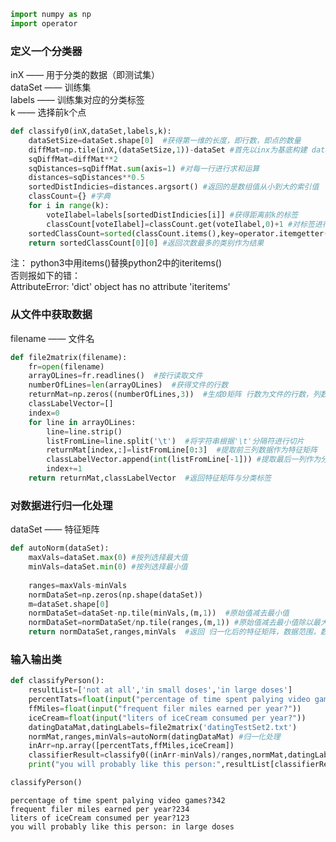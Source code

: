

```python
import numpy as np
import operator
```

### 定义一个分类器
inX —— 用于分类的数据（即测试集）  
dataSet —— 训练集   
labels —— 训练集对应的分类标签  
k —— 选择前k个点


```python
def classify0(inX,dataSet,labels,k):
    dataSetSize=dataSet.shape[0]  #获得第一维的长度，即行数，即点的数量
    diffMat=np.tile(inX,(dataSetSize,1))-dataSet #首先以inx为基底构建 dataSetSize行,1列的数组；然后与训练集做差
    sqDiffMat=diffMat**2
    sqDistances=sqDiffMat.sum(axis=1) #对每一行进行求和运算
    distances=sqDistances**0.5
    sortedDistIndicies=distances.argsort() #返回的是数组值从小到大的索引值
    classCount={} #字典
    for i in range(k):
        voteIlabel=labels[sortedDistIndicies[i]] #获得距离前k的标签
        classCount[voteIlabel]=classCount.get(voteIlabel,0)+1 #对标签进行计数
    sortedClassCount=sorted(classCount.items(),key=operator.itemgetter(1),reverse=True) #从大到小进行排序
    return sortedClassCount[0][0] #返回次数最多的类别作为结果
```

注： python3中用items()替换python2中的iteritems()  
否则报如下的错：  
AttributeError: 'dict' object has no attribute 'iteritems'

### 从文件中获取数据
filename —— 文件名


```python
def file2matrix(filename):
    fr=open(filename)
    arrayOLines=fr.readlines()  #按行读取文件
    numberOfLines=len(arrayOLines)  #获得文件的行数
    returnMat=np.zeros((numberOfLines,3))  #生成0矩阵 行数为文件的行数，列数为3
    classLabelVector=[]
    index=0
    for line in arrayOLines:
        line=line.strip()
        listFromLine=line.split('\t')  #将字符串根据'\t'分隔符进行切片
        returnMat[index,:]=listFromLine[0:3]  #提取前三列数据作为特征矩阵
        classLabelVector.append(int(listFromLine[-1])) #提取最后一列作为分类标签
        index+=1
    return returnMat,classLabelVector  #返回特征矩阵与分类标签
```

### 对数据进行归一化处理
dataSet —— 特征矩阵


```python
def autoNorm(dataSet):
    maxVals=dataSet.max(0) #按列选择最大值
    minVals=dataSet.min(0) #按列选择最小值
    
    ranges=maxVals-minVals 
    normDataSet=np.zeros(np.shape(dataSet))  
    m=dataSet.shape[0]
    normDataSet=dataSet-np.tile(minVals,(m,1))  #原始值减去最小值
    normDataSet=normDataSet/np.tile(ranges,(m,1)) #原始值减去最小值除以最大值与最小值的差
    return normDataSet,ranges,minVals  #返回 归一化后的特征矩阵，数据范围，数据最小值
```

### 输入输出类


```python
def classifyPerson():
    resultList=['not at all','in small doses','in large doses']
    percentTats=float(input("percentage of time spent palying video games?"))
    ffMiles=float(input("frequent filer miles earned per year?"))
    iceCream=float(input("liters of iceCream consumed per year?"))
    datingDataMat,datingLabels=file2matrix('datingTestSet2.txt')
    normMat,ranges,minVals=autoNorm(datingDataMat) #归一化处理
    inArr=np.array([percentTats,ffMiles,iceCream])
    classifierResult=classify0((inArr-minVals)/ranges,normMat,datingLabels,3)
    print("you will probably like this person:",resultList[classifierResult-1])
```


```python
classifyPerson()
```

    percentage of time spent palying video games?342
    frequent filer miles earned per year?234
    liters of iceCream consumed per year?123
    you will probably like this person: in large doses

